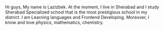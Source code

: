 Hi guys, My name is Lazizbek. At the moment, I live in Sherabad and I study Sherabad Specialized school that is the most prestigious school in my district. I am Learning languages and Frontend Developing. Moreover, I know and love physics, mathematics, chemistry.

<!---
LazizbekTursunov/LazizbekTursunov is a ✨ special ✨ repository because its `README.md` (this file) appears on your GitHub profile.
You can click the Preview link to take a look at your changes.
--->
